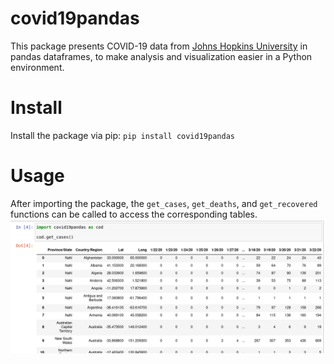 # covid19pandas
This package presents COVID-19 data from [Johns Hopkins University](https://github.com/CSSEGISandData/COVID-19) in pandas dataframes, to make analysis and visualization easier in a Python environment.

# Install
Install the package via pip: `pip install covid19pandas`

# Usage
After importing the package, the `get_cases`, `get_deaths`, and `get_recovered` functions can be called to access the corresponding tables.
![Usage demo](images/covid19pandas_usage.png)

